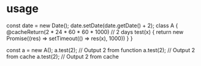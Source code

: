 # usage
const date = new Date();
date.setDate(date.getDate() + 2);
class A {
  @cacheReturn(2 * 24 * 60 * 60 * 1000) // 2 days
  test(x) {
    return new Promise((res) => setTimeout(() => res(x), 1000))
  }
}

const a = new A();
a.test(2); // Output 2 from function
a.test(2); // Output 2 from cache
a.test(2); // Output 2 from cache
